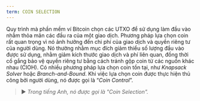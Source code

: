 ```yaml
---
term: COIN SELECTION
---
```


Quy trình mà phần mềm ví Bitcoin chọn các UTXO để sử dụng làm đầu vào nhằm thỏa mãn các đầu ra của một giao dịch. Phương pháp lựa chọn coin rất quan trọng vì nó ảnh hưởng đến chi phí của giao dịch và quyền riêng tư của người dùng. Nó thường nhằm mục đích giảm thiểu số lượng đầu vào được sử dụng, nhằm giảm kích thước giao dịch và phí liên quan, đồng thời cố gắng bảo vệ quyền riêng tư bằng cách tránh gộp coin từ các nguồn khác nhau (CIOH). Có nhiều phương pháp lựa chọn coin tồn tại, như *Knapsack Solver* hoặc *Branch-and-Bound*. Khi việc lựa chọn coin được thực hiện thủ công bởi người dùng, nó được gọi là “*Coin Control*”.

> ► *Trong tiếng Anh, nó được gọi là "Coin Selection".*